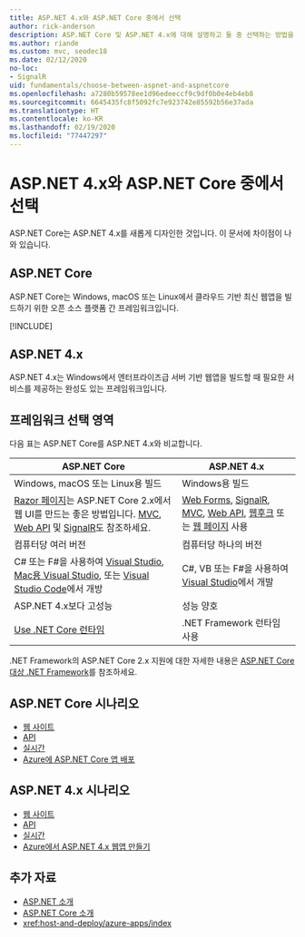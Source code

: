 ```yaml
---
title: ASP.NET 4.x와 ASP.NET Core 중에서 선택
author: rick-anderson
description: ASP.NET Core 및 ASP.NET 4.x에 대해 설명하고 둘 중 선택하는 방법을 설명합니다.
ms.author: riande
ms.custom: mvc, seodec18
ms.date: 02/12/2020
no-loc:
- SignalR
uid: fundamentals/choose-between-aspnet-and-aspnetcore
ms.openlocfilehash: a7280b59578ee1d96edeeccf9c9df0b0e4eb4eb8
ms.sourcegitcommit: 6645435fc8f5092fc7e923742e85592b56e37ada
ms.translationtype: HT
ms.contentlocale: ko-KR
ms.lasthandoff: 02/19/2020
ms.locfileid: "77447297"
---
```

# <a name="choose-between-aspnet-4x-and-aspnet-core"></a>ASP.NET 4.x와 ASP.NET Core 중에서 선택

ASP.NET Core는 ASP.NET 4.x를 새롭게 디자인한 것입니다. 이 문서에 차이점이 나와 있습니다.

## <a name="aspnet-core"></a>ASP.NET Core

ASP.NET Core는 Windows, macOS 또는 Linux에서 클라우드 기반 최신 웹앱을 빌드하기 위한 오픈 소스 플랫폼 간 프레임워크입니다.

[!INCLUDE[](~/includes/benefits.md)]

## <a name="aspnet-4x"></a>ASP.NET 4.x

ASP.NET 4.x는 Windows에서 엔터프라이즈급 서버 기반 웹앱을 빌드할 때 필요한 서비스를 제공하는 완성도 있는 프레임워크입니다.

## <a name="framework-selection"></a>프레임워크 선택 영역

다음 표는 ASP.NET Core를 ASP.NET 4.x와 비교합니다.

| ASP.NET Core | ASP.NET 4.x |
|---|---|
|Windows, macOS 또는 Linux용 빌드|Windows용 빌드|
|[Razor 페이지](xref:razor-pages/index)는 ASP.NET Core 2.x에서 웹 UI를 만드는 좋은 방법입니다. [MVC](xref:mvc/overview), [Web API](xref:tutorials/first-web-api) 및 [SignalR](xref:signalr/introduction)도 참조하세요.|[Web Forms](/aspnet/web-forms), [SignalR](/aspnet/signalr), [MVC](/aspnet/mvc), [Web API](/aspnet/web-api/), [웹후크](/aspnet/webhooks/) 또는 [웹 페이지](/aspnet/web-pages) 사용|
|컴퓨터당 여러 버전|컴퓨터당 하나의 버전|
|C# 또는 F#을 사용하여 [Visual Studio](https://visualstudio.microsoft.com/vs/), [Mac용 Visual Studio](https://visualstudio.microsoft.com/vs/mac/), 또는 [Visual Studio Code](https://code.visualstudio.com/)에서 개방|C#, VB 또는 F#을 사용하여 [Visual Studio](https://visualstudio.microsoft.com/vs/)에서 개발|
|ASP.NET 4.x보다 고성능|성능 양호|
|[Use .NET Core 런타임](/dotnet/standard/choosing-core-framework-server)|.NET Framework 런타임 사용|

.NET Framework의 ASP.NET Core 2.x 지원에 대한 자세한 내용은 [ASP.NET Core 대상 .NET Framework](xref:index#target-framework)를 참조하세요.

## <a name="aspnet-core-scenarios"></a>ASP.NET Core 시나리오

* [웹 사이트](xref:tutorials/first-mvc-app/index)
* [API](xref:tutorials/first-web-api)
* [실시간](xref:signalr/introduction)
* [Azure에 ASP.NET Core 앱 배포](/azure/app-service/app-service-web-get-started-dotnet)

## <a name="aspnet-4x-scenarios"></a>ASP.NET 4.x 시나리오

* [웹 사이트](/aspnet/mvc)
* [API](/aspnet/web-api)
* [실시간](/aspnet/signalr)
* [Azure에서 ASP.NET 4.x 웹앱 만들기](/azure/app-service/app-service-web-get-started-dotnet-framework)

## <a name="additional-resources"></a>추가 자료

* [ASP.NET 소개](/aspnet/overview)
* [ASP.NET Core 소개](xref:index)
* <xref:host-and-deploy/azure-apps/index>
